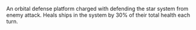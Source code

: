 An orbital defense platform charged with defending the star system from enemy attack. Heals ships in the system by 30% of their total health each turn.